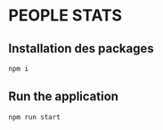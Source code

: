 # PEOPLE STATS

## Installation des packages

```bash
npm i
```

## Run the application



```bash
npm run start
```

